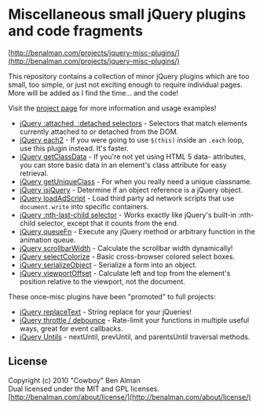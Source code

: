 # Miscellaneous small jQuery plugins and code fragments #
[http://benalman.com/projects/jquery-misc-plugins/](http://benalman.com/projects/jquery-misc-plugins/)

This repository contains a collection of minor jQuery plugins which are too small, too simple, or just not exciting enough to require individual pages. More will be added as I find the time... and the code!

Visit the [project page](http://benalman.com/projects/jquery-misc-plugins/) for more information and usage examples!

* [jQuery :attached, :detached selectors](http://benalman.com/projects/jquery-misc-plugins/#attached-detached) - Selectors that match elements currently attached to or detached from the DOM.
* [jQuery each2](http://benalman.com/projects/jquery-misc-plugins/#each2) - If you were going to use `$(this)` inside an `.each` loop, use this plugin instead. It's faster.
* [jQuery getClassData](http://benalman.com/projects/jquery-misc-plugins/#getclassdata) - If you're not yet using HTML 5 data- attributes, you can store basic data in an element's class attribute for easy retrieval.
* [jQuery getUniqueClass](http://benalman.com/projects/jquery-misc-plugins/#getuniqueclass) - For when you really need a unique classname.
* [jQuery isjQuery](http://benalman.com/projects/jquery-misc-plugins/#isjquery) - Determine if an object reference is a jQuery object.
* [jQuery loadAdScript](http://benalman.com/projects/jquery-misc-plugins/#loadadscript) - Load third party ad network scripts that use `document.write` into specific containers.
* [jQuery :nth-last-child selector](http://benalman.com/projects/jquery-misc-plugins/#nth-last-child) - Works exactly like jQuery's built-in :nth-child selector, except that it counts from the end. 
* [jQuery queueFn](http://benalman.com/projects/jquery-misc-plugins/#queuefn) - Execute any jQuery method or arbitrary function in the animation queue.
* [jQuery scrollbarWidth](http://benalman.com/projects/jquery-misc-plugins/#scrollbarwidth) - Calculate the scrollbar width dynamically!
* [jQuery selectColorize](http://benalman.com/projects/jquery-misc-plugins/#selectcolorize) - Basic cross-browser colored select boxes.
* [jQuery serializeObject](http://benalman.com/projects/jquery-misc-plugins/#serializeobject) - Serialize a form into an object.
* [jQuery viewportOffset](http://benalman.com/projects/jquery-misc-plugins/#viewportoffset) - Calculate left and top from the element's position relative to the viewport, not the document.

These once-misc plugins have been "promoted" to full projects:

* [jQuery replaceText](http://benalman.com/projects/jquery-replacetext-plugin/) - String replace for your jQueries!
* [jQuery throttle / debounce](http://benalman.com/projects/jquery-throttle-debounce-plugin/) - Rate-limit your functions in multiple useful ways, great for event callbacks.
* [jQuery Untils](http://benalman.com/projects/jquery-untils-plugin/) - nextUntil, prevUntil, and parentsUntil traversal methods.


## License ##
Copyright (c) 2010 "Cowboy" Ben Alman  
Dual licensed under the MIT and GPL licenses.
[http://benalman.com/about/license/](http://benalman.com/about/license/)

